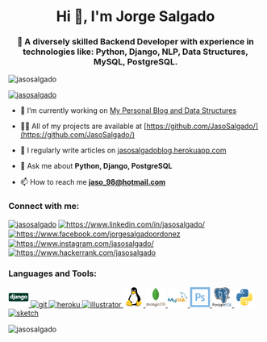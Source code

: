 <h1 align="center">Hi 👋, I'm Jorge Salgado</h1>
<h3 align="center"> A diversely skilled Backend Developer with experience in technologies like: Python, Django, NLP, Data Structures, MySQL, PostgreSQL.</h3>

<p align="left"> <img src="https://komarev.com/ghpvc/?username=jasosalgado&label=Profile%20views&color=0e75b6&style=flat" alt="jasosalgado" /> </p>

<p align="left"> <a href="https://twitter.com/jasosalgado" target="blank"><img src="https://img.shields.io/twitter/follow/jasosalgado?logo=twitter&style=for-the-badge" alt="jasosalgado" /></a> </p>

- 🔭  I’m currently working on [My Personal Blog and Data Structures](jasosalgadoblog.herokuapp.com)

- 👨‍💻  All of my projects are available at [https://github.com/JasoSalgado/](https://github.com/JasoSalgado/)

- 📝  I regularly write articles on [jasosalgadoblog.herokuapp.com](jasosalgadoblog.herokuapp.com)

- 💬  Ask me about **Python, Django, PostgreSQL**

- 📫  How to reach me **jaso_98@hotmail.com**

<h3 align="left">Connect with me:</h3>
<p align="left">
<a href="https://twitter.com/jasosalgado" target="blank"><img align="center" src="https://raw.githubusercontent.com/rahuldkjain/github-profile-readme-generator/master/src/images/icons/Social/twitter.svg" alt="jasosalgado" height="30" width="40" /></a>
<a href="https://linkedin.com/in/https://www.linkedin.com/in/jasosalgado/" target="blank"><img align="center" src="https://raw.githubusercontent.com/rahuldkjain/github-profile-readme-generator/master/src/images/icons/Social/linked-in-alt.svg" alt="https://www.linkedin.com/in/jasosalgado/" height="30" width="40" /></a>
<a href="https://fb.com/https://www.facebook.com/jorgesalgadoordonez" target="blank"><img align="center" src="https://raw.githubusercontent.com/rahuldkjain/github-profile-readme-generator/master/src/images/icons/Social/facebook.svg" alt="https://www.facebook.com/jorgesalgadoordonez" height="30" width="40" /></a>
<a href="https://instagram.com/https://www.instagram.com/jasosalgado/" target="blank"><img align="center" src="https://raw.githubusercontent.com/rahuldkjain/github-profile-readme-generator/master/src/images/icons/Social/instagram.svg" alt="https://www.instagram.com/jasosalgado/" height="30" width="40" /></a>
<a href="https://www.hackerrank.com/https://www.hackerrank.com/jasosalgado" target="blank"><img align="center" src="https://raw.githubusercontent.com/rahuldkjain/github-profile-readme-generator/master/src/images/icons/Social/hackerrank.svg" alt="https://www.hackerrank.com/jasosalgado" height="30" width="40" /></a>
</p>

<h3 align="left">Languages and Tools:</h3>
<p align="left"> <a href="https://www.djangoproject.com/" target="_blank"> <img src="https://raw.githubusercontent.com/devicons/devicon/master/icons/django/django-original.svg" alt="django" width="40" height="40"/> </a> <a href="https://git-scm.com/" target="_blank"> <img src="https://www.vectorlogo.zone/logos/git-scm/git-scm-icon.svg" alt="git" width="40" height="40"/> </a> <a href="https://heroku.com" target="_blank"> <img src="https://www.vectorlogo.zone/logos/heroku/heroku-icon.svg" alt="heroku" width="40" height="40"/> </a> <a href="https://www.adobe.com/in/products/illustrator.html" target="_blank"> <img src="https://www.vectorlogo.zone/logos/adobe_illustrator/adobe_illustrator-icon.svg" alt="illustrator" width="40" height="40"/> </a> <a href="https://www.linux.org/" target="_blank"> <img src="https://raw.githubusercontent.com/devicons/devicon/master/icons/linux/linux-original.svg" alt="linux" width="40" height="40"/> </a> <a href="https://www.mongodb.com/" target="_blank"> <img src="https://raw.githubusercontent.com/devicons/devicon/master/icons/mongodb/mongodb-original-wordmark.svg" alt="mongodb" width="40" height="40"/> </a> <a href="https://www.mysql.com/" target="_blank"> <img src="https://raw.githubusercontent.com/devicons/devicon/master/icons/mysql/mysql-original-wordmark.svg" alt="mysql" width="40" height="40"/> </a> <a href="https://www.photoshop.com/en" target="_blank"> <img src="https://raw.githubusercontent.com/devicons/devicon/master/icons/photoshop/photoshop-line.svg" alt="photoshop" width="40" height="40"/> </a> <a href="https://www.postgresql.org" target="_blank"> <img src="https://raw.githubusercontent.com/devicons/devicon/master/icons/postgresql/postgresql-original-wordmark.svg" alt="postgresql" width="40" height="40"/> </a> <a href="https://www.python.org" target="_blank"> <img src="https://raw.githubusercontent.com/devicons/devicon/master/icons/python/python-original.svg" alt="python" width="40" height="40"/> </a> <a href="https://www.sketch.com/" target="_blank"> <img src="https://www.vectorlogo.zone/logos/sketchapp/sketchapp-icon.svg" alt="sketch" width="40" height="40"/> </a> </p>

<p><img align="center" src="https://github-readme-stats.vercel.app/api/top-langs?username=jasosalgado&show_icons=true&locale=en&layout=compact" alt="jasosalgado" /></p>
